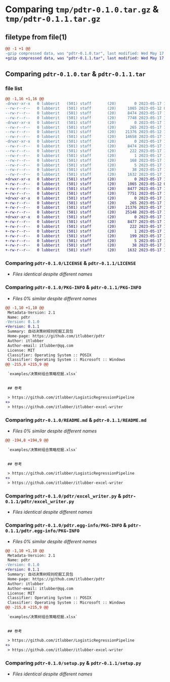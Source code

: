 # Comparing `tmp/pdtr-0.1.0.tar.gz` & `tmp/pdtr-0.1.1.tar.gz`

## filetype from file(1)

```diff
@@ -1 +1 @@
-gzip compressed data, was "pdtr-0.1.0.tar", last modified: Wed May 17 14:12:50 2023, max compression
+gzip compressed data, was "pdtr-0.1.1.tar", last modified: Wed May 17 16:05:19 2023, max compression
```

## Comparing `pdtr-0.1.0.tar` & `pdtr-0.1.1.tar`

### file list

```diff
@@ -1,16 +1,16 @@
-drwxr-xr-x   0 lubberit   (501) staff       (20)        0 2023-05-17 14:12:50.940846 pdtr-0.1.0/
--rw-r--r--   0 lubberit   (501) staff       (20)     1065 2023-05-12 08:26:44.000000 pdtr-0.1.0/LICENSE
--rw-r--r--   0 lubberit   (501) staff       (20)     8474 2023-05-17 14:12:50.940123 pdtr-0.1.0/PKG-INFO
--rw-r--r--   0 lubberit   (501) staff       (20)     7748 2023-05-17 14:11:24.000000 pdtr-0.1.0/README.md
-drwxr-xr-x   0 lubberit   (501) staff       (20)        0 2023-05-17 14:12:50.936676 pdtr-0.1.0/pdtr/
--rw-r--r--   0 lubberit   (501) staff       (20)      265 2023-05-17 13:55:01.000000 pdtr-0.1.0/pdtr/__init__.py
--rw-r--r--   0 lubberit   (501) staff       (20)    21376 2023-05-12 10:15:12.000000 pdtr-0.1.0/pdtr/excel_writer.py
--rw-r--r--   0 lubberit   (501) staff       (20)    14658 2023-05-17 13:54:39.000000 pdtr-0.1.0/pdtr/transforme.py
-drwxr-xr-x   0 lubberit   (501) staff       (20)        0 2023-05-17 14:12:50.939399 pdtr-0.1.0/pdtr.egg-info/
--rw-r--r--   0 lubberit   (501) staff       (20)     8474 2023-05-17 14:12:50.000000 pdtr-0.1.0/pdtr.egg-info/PKG-INFO
--rw-r--r--   0 lubberit   (501) staff       (20)      222 2023-05-17 14:12:50.000000 pdtr-0.1.0/pdtr.egg-info/SOURCES.txt
--rw-r--r--   0 lubberit   (501) staff       (20)        1 2023-05-17 14:12:50.000000 pdtr-0.1.0/pdtr.egg-info/dependency_links.txt
--rw-r--r--   0 lubberit   (501) staff       (20)      168 2023-05-17 14:12:50.000000 pdtr-0.1.0/pdtr.egg-info/requires.txt
--rw-r--r--   0 lubberit   (501) staff       (20)        5 2023-05-17 14:12:50.000000 pdtr-0.1.0/pdtr.egg-info/top_level.txt
--rw-r--r--   0 lubberit   (501) staff       (20)       38 2023-05-17 14:12:50.940941 pdtr-0.1.0/setup.cfg
--rw-r--r--   0 lubberit   (501) staff       (20)     1632 2023-05-17 13:54:53.000000 pdtr-0.1.0/setup.py
+drwxr-xr-x   0 lubberit   (501) staff       (20)        0 2023-05-17 16:05:19.927967 pdtr-0.1.1/
+-rw-r--r--   0 lubberit   (501) staff       (20)     1065 2023-05-12 08:26:44.000000 pdtr-0.1.1/LICENSE
+-rw-r--r--   0 lubberit   (501) staff       (20)     8477 2023-05-17 16:05:19.927685 pdtr-0.1.1/PKG-INFO
+-rw-r--r--   0 lubberit   (501) staff       (20)     7751 2023-05-17 14:15:07.000000 pdtr-0.1.1/README.md
+drwxr-xr-x   0 lubberit   (501) staff       (20)        0 2023-05-17 16:05:19.925673 pdtr-0.1.1/pdtr/
+-rw-r--r--   0 lubberit   (501) staff       (20)      265 2023-05-17 16:05:07.000000 pdtr-0.1.1/pdtr/__init__.py
+-rw-r--r--   0 lubberit   (501) staff       (20)    21376 2023-05-17 15:26:47.000000 pdtr-0.1.1/pdtr/excel_writer.py
+-rw-r--r--   0 lubberit   (501) staff       (20)    25148 2023-05-17 15:58:18.000000 pdtr-0.1.1/pdtr/transforme.py
+drwxr-xr-x   0 lubberit   (501) staff       (20)        0 2023-05-17 16:05:19.927294 pdtr-0.1.1/pdtr.egg-info/
+-rw-r--r--   0 lubberit   (501) staff       (20)     8477 2023-05-17 16:05:19.000000 pdtr-0.1.1/pdtr.egg-info/PKG-INFO
+-rw-r--r--   0 lubberit   (501) staff       (20)      222 2023-05-17 16:05:19.000000 pdtr-0.1.1/pdtr.egg-info/SOURCES.txt
+-rw-r--r--   0 lubberit   (501) staff       (20)        1 2023-05-17 16:05:19.000000 pdtr-0.1.1/pdtr.egg-info/dependency_links.txt
+-rw-r--r--   0 lubberit   (501) staff       (20)      199 2023-05-17 16:05:19.000000 pdtr-0.1.1/pdtr.egg-info/requires.txt
+-rw-r--r--   0 lubberit   (501) staff       (20)        5 2023-05-17 16:05:19.000000 pdtr-0.1.1/pdtr.egg-info/top_level.txt
+-rw-r--r--   0 lubberit   (501) staff       (20)       38 2023-05-17 16:05:19.928071 pdtr-0.1.1/setup.cfg
+-rw-r--r--   0 lubberit   (501) staff       (20)     1632 2023-05-17 16:04:40.000000 pdtr-0.1.1/setup.py
```

### Comparing `pdtr-0.1.0/LICENSE` & `pdtr-0.1.1/LICENSE`

 * *Files identical despite different names*

### Comparing `pdtr-0.1.0/PKG-INFO` & `pdtr-0.1.1/PKG-INFO`

 * *Files 0% similar despite different names*

```diff
@@ -1,10 +1,10 @@
 Metadata-Version: 2.1
 Name: pdtr
-Version: 0.1.0
+Version: 0.1.1
 Summary: 自动决策树规则挖掘工具包
 Home-page: https://github.com/itlubber/pdtr
 Author: itlubber
 Author-email: itlubber@qq.com
 License: MIT
 Classifier: Operating System :: POSIX
 Classifier: Operating System :: Microsoft :: Windows
@@ -215,8 +215,9 @@
 
 `examples/决策树组合策略挖掘.xlsx`
 
 
 ## 参考
 
 > https://github.com/itlubber/LogisticRegressionPipeline
+> 
 > https://github.com/itlubber/itlubber-excel-writer
```

### Comparing `pdtr-0.1.0/README.md` & `pdtr-0.1.1/README.md`

 * *Files 0% similar despite different names*

```diff
@@ -194,8 +194,9 @@
 
 `examples/决策树组合策略挖掘.xlsx`
 
 
 ## 参考
 
 > https://github.com/itlubber/LogisticRegressionPipeline
+> 
 > https://github.com/itlubber/itlubber-excel-writer
```

### Comparing `pdtr-0.1.0/pdtr/excel_writer.py` & `pdtr-0.1.1/pdtr/excel_writer.py`

 * *Files identical despite different names*

### Comparing `pdtr-0.1.0/pdtr.egg-info/PKG-INFO` & `pdtr-0.1.1/pdtr.egg-info/PKG-INFO`

 * *Files 0% similar despite different names*

```diff
@@ -1,10 +1,10 @@
 Metadata-Version: 2.1
 Name: pdtr
-Version: 0.1.0
+Version: 0.1.1
 Summary: 自动决策树规则挖掘工具包
 Home-page: https://github.com/itlubber/pdtr
 Author: itlubber
 Author-email: itlubber@qq.com
 License: MIT
 Classifier: Operating System :: POSIX
 Classifier: Operating System :: Microsoft :: Windows
@@ -215,8 +215,9 @@
 
 `examples/决策树组合策略挖掘.xlsx`
 
 
 ## 参考
 
 > https://github.com/itlubber/LogisticRegressionPipeline
+> 
 > https://github.com/itlubber/itlubber-excel-writer
```

### Comparing `pdtr-0.1.0/setup.py` & `pdtr-0.1.1/setup.py`

 * *Files identical despite different names*

